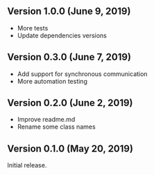 ## Version 1.0.0 (June 9, 2019)
- More tests
- Update dependencies versions

## Version 0.3.0 (June 7, 2019)
- Add support for synchronous communication
- More automation testing

## Version 0.2.0 (June 2, 2019)
- Improve readme.md 
- Rename some class names

## Version 0.1.0 (May 20, 2019)

Initial release.

##
